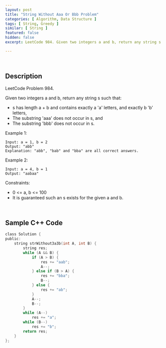 ```yaml
---
layout: post
title: "String Without Aaa Or Bbb Problem"
categories: [ Algorithm, Data Structure ]
tags: [ String, Greedy ]
similar: [ String ]
featured: false
hidden: false
excerpt: LeetCode 984. Given two integers a and b, return any string s such that

---
```


<br />

## Description

LeetCode Problem 984.

Given two integers a and b, return any string s such that:
* s has length a + b and contains exactly a 'a' letters, and exactly b 'b' letters,
* The substring 'aaa' does not occur in s, and
* The substring 'bbb' does not occur in s.

Example 1:
```
Input: a = 1, b = 2
Output: "abb"
Explanation: "abb", "bab" and "bba" are all correct answers.
```

Example 2:
```
Input: a = 4, b = 1
Output: "aabaa"
```

Constraints:
* 0 <= a, b <= 100
* It is guaranteed such an s exists for the given a and b.

<br />

## Sample C++ Code


```c
class Solution {
public:
    string strWithout3a3b(int A, int B) {
        string res;
        while (A && B) {
            if (A > B) {
                res += "aab";
                A--;
            } else if (B > A) {
                res += "bba";
                B--;
            } else {
                res += "ab";
            }
            A--;
            B--;
        }
        while (A--) 
            res += "a";
        while (B--) 
            res += "b";
        return res;
    }
};
```


